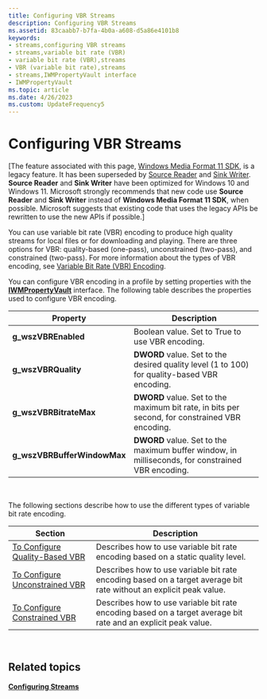 ```yaml
---
title: Configuring VBR Streams
description: Configuring VBR Streams
ms.assetid: 83caabb7-b7fa-4b0a-a608-d5a86e4101b8
keywords:
- streams,configuring VBR streams
- streams,variable bit rate (VBR)
- variable bit rate (VBR),streams
- VBR (variable bit rate),streams
- streams,IWMPropertyVault interface
- IWMPropertyVault
ms.topic: article
ms.date: 4/26/2023
ms.custom: UpdateFrequency5
---
```


# Configuring VBR Streams

\[The feature associated with this page, [Windows Media Format 11 SDK](/windows/win32/wmformat/windows-media-format-11-sdk), is a legacy feature. It has been superseded by [Source Reader](/windows/win32/medfound/source-reader) and [Sink Writer](/windows/win32/medfound/sink-writer). **Source Reader** and **Sink Writer** have been optimized for Windows 10 and Windows 11. Microsoft strongly recommends that new code use **Source Reader** and **Sink Writer** instead of **Windows Media Format 11 SDK**, when possible. Microsoft suggests that existing code that uses the legacy APIs be rewritten to use the new APIs if possible.\]

You can use variable bit rate (VBR) encoding to produce high quality streams for local files or for downloading and playing. There are three options for VBR: quality-based (one-pass), unconstrained (two-pass), and constrained (two-pass). For more information about the types of VBR encoding, see [Variable Bit Rate (VBR) Encoding](variable-bit-rate--vbr--encoding.md).

You can configure VBR encoding in a profile by setting properties with the [**IWMPropertyVault**](/previous-versions/windows/desktop/api/wmsdkidl/nn-wmsdkidl-iwmpropertyvault) interface. The following table describes the properties used to configure VBR encoding.



| Property                     | Description                                                                                       |
|------------------------------|---------------------------------------------------------------------------------------------------|
| **g\_wszVBREnabled**         | Boolean value. Set to True to use VBR encoding.                                                   |
| **g\_wszVBRQuality**         | **DWORD** value. Set to the desired quality level (1 to 100) for quality-based VBR encoding.      |
| **g\_wszVBRBitrateMax**      | **DWORD** value. Set to the maximum bit rate, in bits per second, for constrained VBR encoding.   |
| **g\_wszVBRBufferWindowMax** | **DWORD** value. Set to the maximum buffer window, in milliseconds, for constrained VBR encoding. |



 

The following sections describe how to use the different types of variable bit rate encoding.



| Section                                                              | Description                                                                                                        |
|----------------------------------------------------------------------|--------------------------------------------------------------------------------------------------------------------|
| [To Configure Quality-Based VBR](to-configure-quality-based-vbr.md) | Describes how to use variable bit rate encoding based on a static quality level.                                   |
| [To Configure Unconstrained VBR](to-configure-unconstrained-vbr.md) | Describes how to use variable bit rate encoding based on a target average bit rate without an explicit peak value. |
| [To Configure Constrained VBR](to-configure-constrained-vbr.md)     | Describes how to use variable bit rate encoding based on a target average bit rate and an explicit peak value.     |



 

## Related topics

<dl> <dt>

[**Configuring Streams**](configuring-streams.md)
</dt> </dl>

 

 




